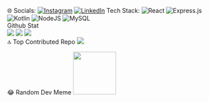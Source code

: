 
🌐 Socials:
[![Instagram](https://img.shields.io/badge/Instagram-%23E4405F.svg?logo=Instagram&logoColor=white)](https://instagram.com/azscki) [![LinkedIn](https://img.shields.io/badge/LinkedIn-%230077B5.svg?logo=linkedin&logoColor=white)](https://linkedin.com/in/azkiajmalfairuz) 
 Tech Stack:
![React](https://img.shields.io/badge/react-%2320232a.svg?style=for-the-badge&logo=react&logoColor=%2361DAFB) ![Express.js](https://img.shields.io/badge/express.js-%23404d59.svg?style=for-the-badge&logo=express&logoColor=%2361DAFB) ![Kotlin](https://img.shields.io/badge/kotlin-%230095D5.svg?style=for-the-badge&logo=kotlin&logoColor=white) ![NodeJS](https://img.shields.io/badge/node.js-6DA55F?style=for-the-badge&logo=node.js&logoColor=white) ![MySQL](https://img.shields.io/badge/mysql-%2300f.svg?style=for-the-badge&logo=mysql&logoColor=white)<br>
Github Stat<br>
![](https://github-readme-stats.vercel.app/api?username=azkifairuz&theme=react&hide_border=false&include_all_commits=false&count_private=true)
![](https://github-readme-streak-stats.herokuapp.com/?user=azkifairuz&theme=react&hide_border=false)
![](https://github-readme-stats.vercel.app/api/top-langs/?username=azkifairuz&theme=react&hide_border=false&include_all_commits=false&count_private=true&layout=compact)<br>
🔝 Top Contributed Repo
![](https://github-contributor-stats.vercel.app/api?username=azkifairuz&limit=5&theme=dark&combine_all_yearly_contributions=true)

😂 Random Dev Meme
<img src="https://rm.up.railway.app/" width="100px"/>

<!-- Proudly created with GPRM ( https://gprm.itsvg.in ) -->
